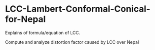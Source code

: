 # LCC-Lambert-Conformal-Conical-for-Nepal

Explains of formula/equation of LCC.

Compute and analyze distortion factor caused by LCC over Nepal

